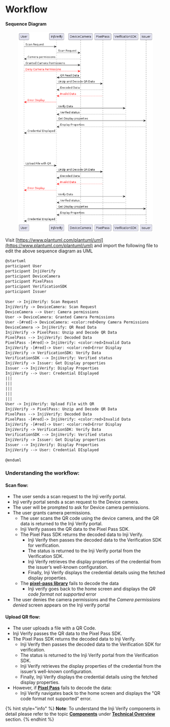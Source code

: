 # Workflow

#### **Sequence Diagram**

<figure><img src="../../.gitbook/assets/injiverify_sequence.png" alt=""><figcaption></figcaption></figure>

Visit [https://www.plantuml.com/plantuml/uml](https://www.plantuml.com/plantuml/uml) and import the following file to edit the above sequence diagram as UML

```
@startuml
participant User
participant InjiVerify
participant DeviceCamera
participant PixelPass
participant VerificationSDK
participant Issuer

User -> InjiVerify: Scan Request
InjiVerify -> DeviceCamera: Scan Request
DeviceCamera --> User: Camera permissions
User -> DeviceCamera: Granted Camera Permissions
User -[#red]-> DeviceCamera: <color:red>Deny Camera Permissions
DeviceCamera -> InjiVerify: QR Read Data
InjiVerify -> PixelPass: Unzip and Decode QR Data
PixelPass --> InjiVerify: Decoded Data
PixelPass -[#red]-> InjiVerify: <color:red>Invalid Data
InjiVerify -[#red]-> User: <color:red>Error Display
InjiVerify -> VerificationSDK: Verify Data
VerificationSDK --> InjiVerify: Verified status
InjiVerify -> Issuer: Get Display properties
Issuer --> InjiVerify: Display Properties
InjiVerify --> User: Credential DIsplayed
|||
|||
|||
|||
|||
User -> InjiVerify: Upload File with QR
InjiVerify -> PixelPass: Unzip and Decode QR Data
PixelPass --> InjiVerify: Decoded Data
PixelPass -[#red]-> InjiVerify: <color:red>Invalid Data
InjiVerify -[#red]-> User: <color:red>Error Display
InjiVerify -> VerificationSDK: Verify Data
VerificationSDK --> InjiVerify: Verified status
InjiVerify -> Issuer: Get Display properties
Issuer --> InjiVerify: Display Properties
InjiVerify --> User: Credential DIsplayed

@enduml
```

### **Understanding the workflow**:

#### **Scan flow:**

* The user sends a scan request to the Inji verify portal.
* Inji verify portal sends a scan request to the Device camera.
* The user will be prompted to ask for Device camera permissions.
* The user grants camera permissions.
  * The user scans the QR code using the device camera, and the QR data is returned to the Inji Verify portal.
  * Inji Verify passes the QR data to the Pixel Pass SDK.
  * The Pixel Pass SDK returns the decoded data to Inji Verify.
    * Inji Verify then passes the decoded data to the Verification SDK for verification.
    * The status is returned to the Inji Verify portal from the Verification SDK.
    * Inji Verify retrieves the display properties of the credential from the issuer’s well-known configuration.
    * Finally, Inji Verify displays the credential details using the fetched display properties.
  * The [**pixel-pass library**](https://www.npmjs.com/package/@mosip/pixelpass/v/0.1.4) fails to decode the data
    * Inji verify goes back to the home screen and displays the _QR code format not supported_ error
* The user denies the camera permissions and the _Camera permissions denied_ screen appears on the Inji verify portal

#### **Upload QR flow:**

* The user uploads a file with a QR Code.
* Inji Verify passes the QR data to the Pixel Pass SDK.
* The Pixel Pass SDK returns the decoded data to Inji Verify.
  * Inji Verify then passes the decoded data to the Verification SDK for verification.
  * The status is returned to the Inji Verify portal from the Verification SDK.
  * Inji Verify retrieves the display properties of the credential from the issuer’s well-known configuration.
  * Finally, Inji Verify displays the credential details using the fetched display properties.
* However, if [**Pixel Pass**](https://www.npmjs.com/package/@mosip/pixelpass/v/0.1.4) fails to decode the data:
  * Inji Verify navigates back to the home screen and displays the "QR code format not supported" error.

{% hint style="info" %}
**Note**: To understand the Inji Verify components in detail please refer to the topic [**Components**](../technical-overview/components.md) under [**Technical Overview**](../technical-overview/) section.
{% endhint %}
